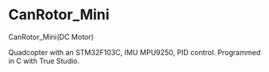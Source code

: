 # CanRotor_Mini
CanRotor_Mini(DC Motor)

Quadcopter with an STM32F103C, IMU MPU9250, PID control. Programmed in C with True Studio.
